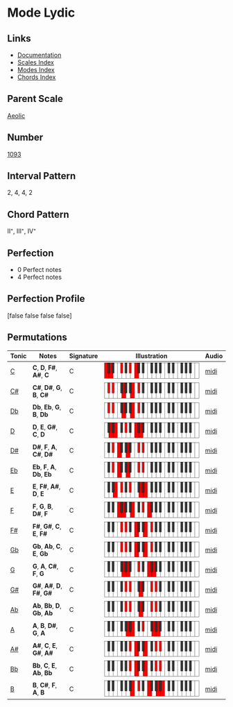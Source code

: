 # Mode Lydic

## Links

- [Documentation](index.md)
- [Scales Index](Scales.md)
- [Modes Index](Modes.md)
- [Chords Index](Chords.md)

## Parent Scale

[Aeolic](ScaleAeolic.md)

## Number

[1093](https://ianring.com/musictheory/scales/1093)

## Interval Pattern

2, 4, 4, 2

## Chord Pattern

II⁺, III⁺, IV⁺

## Perfection

- 0 Perfect notes
- 4 Perfect notes

## Perfection Profile

[false false false false]

## Permutations

| Tonic | Notes | Signature | Illustration | Audio |
|-------|-------|-----------|--------------|-------|
| [C](ModeCNaturalLydic.md) | **C**, **D**, **F#**, **A#**, **C** | C | ![CNaturalLydic](ModeCNaturalLydic.png) | [midi](https://github.com/edipermadi/music/blob/main/docs/ModeCNaturalLydic.mid?raw=true) |
| [C#](ModeCSharpLydic.md) | **C#**, **D#**, **G**, **B**, **C#** | C | ![CSharpLydic](ModeCSharpLydic.png) | [midi](https://github.com/edipermadi/music/blob/main/docs/ModeCSharpLydic.mid?raw=true) |
| [Db](ModeDFlatLydic.md) | **Db**, **Eb**, **G**, **B**, **Db** | C | ![DFlatLydic](ModeDFlatLydic.png) | [midi](https://github.com/edipermadi/music/blob/main/docs/ModeDFlatLydic.mid?raw=true) |
| [D](ModeDNaturalLydic.md) | **D**, **E**, **G#**, **C**, **D** | C | ![DNaturalLydic](ModeDNaturalLydic.png) | [midi](https://github.com/edipermadi/music/blob/main/docs/ModeDNaturalLydic.mid?raw=true) |
| [D#](ModeDSharpLydic.md) | **D#**, **F**, **A**, **C#**, **D#** | C | ![DSharpLydic](ModeDSharpLydic.png) | [midi](https://github.com/edipermadi/music/blob/main/docs/ModeDSharpLydic.mid?raw=true) |
| [Eb](ModeEFlatLydic.md) | **Eb**, **F**, **A**, **Db**, **Eb** | C | ![EFlatLydic](ModeEFlatLydic.png) | [midi](https://github.com/edipermadi/music/blob/main/docs/ModeEFlatLydic.mid?raw=true) |
| [E](ModeENaturalLydic.md) | **E**, **F#**, **A#**, **D**, **E** | C | ![ENaturalLydic](ModeENaturalLydic.png) | [midi](https://github.com/edipermadi/music/blob/main/docs/ModeENaturalLydic.mid?raw=true) |
| [F](ModeFNaturalLydic.md) | **F**, **G**, **B**, **D#**, **F** | C | ![FNaturalLydic](ModeFNaturalLydic.png) | [midi](https://github.com/edipermadi/music/blob/main/docs/ModeFNaturalLydic.mid?raw=true) |
| [F#](ModeFSharpLydic.md) | **F#**, **G#**, **C**, **E**, **F#** | C | ![FSharpLydic](ModeFSharpLydic.png) | [midi](https://github.com/edipermadi/music/blob/main/docs/ModeFSharpLydic.mid?raw=true) |
| [Gb](ModeGFlatLydic.md) | **Gb**, **Ab**, **C**, **E**, **Gb** | C | ![GFlatLydic](ModeGFlatLydic.png) | [midi](https://github.com/edipermadi/music/blob/main/docs/ModeGFlatLydic.mid?raw=true) |
| [G](ModeGNaturalLydic.md) | **G**, **A**, **C#**, **F**, **G** | C | ![GNaturalLydic](ModeGNaturalLydic.png) | [midi](https://github.com/edipermadi/music/blob/main/docs/ModeGNaturalLydic.mid?raw=true) |
| [G#](ModeGSharpLydic.md) | **G#**, **A#**, **D**, **F#**, **G#** | C | ![GSharpLydic](ModeGSharpLydic.png) | [midi](https://github.com/edipermadi/music/blob/main/docs/ModeGSharpLydic.mid?raw=true) |
| [Ab](ModeAFlatLydic.md) | **Ab**, **Bb**, **D**, **Gb**, **Ab** | C | ![AFlatLydic](ModeAFlatLydic.png) | [midi](https://github.com/edipermadi/music/blob/main/docs/ModeAFlatLydic.mid?raw=true) |
| [A](ModeANaturalLydic.md) | **A**, **B**, **D#**, **G**, **A** | C | ![ANaturalLydic](ModeANaturalLydic.png) | [midi](https://github.com/edipermadi/music/blob/main/docs/ModeANaturalLydic.mid?raw=true) |
| [A#](ModeASharpLydic.md) | **A#**, **C**, **E**, **G#**, **A#** | C | ![ASharpLydic](ModeASharpLydic.png) | [midi](https://github.com/edipermadi/music/blob/main/docs/ModeASharpLydic.mid?raw=true) |
| [Bb](ModeBFlatLydic.md) | **Bb**, **C**, **E**, **Ab**, **Bb** | C | ![BFlatLydic](ModeBFlatLydic.png) | [midi](https://github.com/edipermadi/music/blob/main/docs/ModeBFlatLydic.mid?raw=true) |
| [B](ModeBNaturalLydic.md) | **B**, **C#**, **F**, **A**, **B** | C | ![BNaturalLydic](ModeBNaturalLydic.png) | [midi](https://github.com/edipermadi/music/blob/main/docs/ModeBNaturalLydic.mid?raw=true) |
